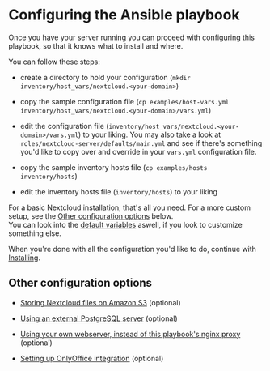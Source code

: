 # Configuring the Ansible playbook

Once you have your server running you can proceed with configuring this playbook, so that it knows what to install and where.

You can follow these steps:

- create a directory to hold your configuration (`mkdir inventory/host_vars/nextcloud.<your-domain>`)

- copy the sample configuration file (`cp examples/host-vars.yml inventory/host_vars/nextcloud.<your-domain>/vars.yml`)

- edit the configuration file (`inventory/host_vars/nextcloud.<your-domain>/vars.yml`) to your liking. You may also take a look at `roles/nextcloud-server/defaults/main.yml` and see if there's something you'd like to copy over and override in your `vars.yml` configuration file.

- copy the sample inventory hosts file (`cp examples/hosts inventory/hosts`)

- edit the inventory hosts file (`inventory/hosts`) to your liking


For a basic Nextcloud installation, that's all you need.
For a more custom setup, see the [Other configuration options](#other-configuration-options) below.  
You can look into the [default variables](/roles/nextcloud-server/defaults/main.yml) aswell, if you look to customize something else.

When you're done with all the configuration you'd like to do, continue with [Installing](installing.md).


## Other configuration options

- [Storing Nextcloud files on Amazon S3](configuring-playbook-s3.md) (optional)

- [Using an external PostgreSQL server](configuring-playbook-external-postgres.md) (optional)

- [Using your own webserver, instead of this playbook's nginx proxy](configuring-playbook-own-webserver.md) (optional)

- [Setting up OnlyOffice integration](configuring-playbook-onlyoffice.md) (optional)
